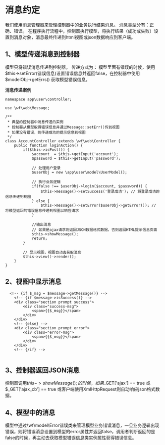 消息约定
=====================
我们使用消息管理器来管理控制器中的业务执行结果消息。
消息类型分有：正确、错误。
在程序执行流程中，控制器执行模型，将执行结果（成功或失败）设置到消息对象，消息最终传递到html视图或json数据响应到客户端。

1、模型传递消息到控制器
-----------------
模型只将错误消息传递到控制器。
传递方式为：
模型里面有错误的时候，使用$this->setError(错误信息)设置错误信息并返回false，在控制器中使用 $modelObj->getErrs() 获取模型错误信息。

**消息传递案例**
```
namespace app\user\controller;

use \wf\web\Message;

/**
 * 典型的控制器中消息传递的实例
 * 控制器从模型取得错误信息并通过Message::setErr()传到视图
 * 如果没有错误，则传递成功的提示信息到视图
 */
class AccountController extends \wf\web\Controller {
    public function loginAction() {
        if($this->isPost()) {
            $account  = $this->getInput('account');
            $password = $this->getInput('password');

            // 处理用户登录
            $userObj = new \app\user\model\UserModel();

            // 执行业务逻辑
            if(false !== $userObj->login($account, $password)) {
                $this->message()->setSuccess('登录成功'); // 将登录成功的信息传递到视图
            } else {
                $this->message()->setError($userObj->getError()); // 将模型返回的错误信息传递到视图以响应请求
            }

            //输出消息
            // 如果是ajax请求则返回JSON数据格式数据，否则返回HTML提示信息页面
            $this->showMessage();
            return;
        }

        // 显示视图，视图自动去获取消息
        $this->view()->render();
    }
}
```

2、视图中显示消息
--------------------
```
  <!-- {if $_msg = $message->getMessage()} -->
    <!-- {if $message->isSuccess()} -->
    <div class="section prompt success">
        <div class="success-msg">
            <span>{{$_msg}}</span>
        </div>
    </div>
    <!-- {else} -->
    <div class="section prompt error">
        <div class="error-msg">
            <span>{{$_msg}}</span>
        </div>
    </div>
    <!-- {/if} -->
    
```

3、控制器返回JSON消息
-------------------
控制器调用$this->showMessage();的时候，如果$_GET['ajax'] == true 或 $_GET['ajax_cb'] == true 或客户端使用XmlHttpRequest则自动响应json格式数据。


4、模型中的消息
-----------------
模型中通过\wf\model\Error错误类来管理模型业务错误消息，一旦业务逻辑出现错误，则将错误消息设置到模型的error属性并返回false，调用者判断返回的是false的时候，再主动去获取模型错误信息类实例属性获得错误信息。
